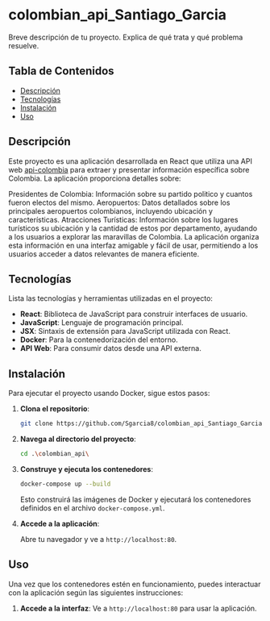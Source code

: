 # colombian_api_Santiago_Garcia
Breve descripción de tu proyecto. Explica de qué trata y qué problema resuelve.

## Tabla de Contenidos

- [Descripción](#descripción)
- [Tecnologías](#tecnologías)
- [Instalación](#instalación)
- [Uso](#uso)

## Descripción

Este proyecto es una aplicación desarrollada en React que utiliza una API web [api-colombia](https://api-colombia.com/) para extraer y presentar información específica sobre Colombia. La aplicación proporciona detalles sobre:

Presidentes de Colombia: Información sobre su partido politico y cuantos fueron electos del mismo.
Aeropuertos: Datos detallados sobre los principales aeropuertos colombianos, incluyendo ubicación y características.
Atracciones Turísticas: Información sobre los lugares turísticos su ubicación y la cantidad de estos por departamento, ayudando a los usuarios a explorar las maravillas de Colombia.
La aplicación organiza esta información en una interfaz amigable y fácil de usar, permitiendo a los usuarios acceder a datos relevantes de manera eficiente.


## Tecnologías

Lista las tecnologías y herramientas utilizadas en el proyecto:

- **React**: Biblioteca de JavaScript para construir interfaces de usuario.
- **JavaScript**: Lenguaje de programación principal.
- **JSX**: Sintaxis de extensión para JavaScript utilizada con React.
- **Docker**: Para la contenedorización del entorno.
- **API Web**: Para consumir datos desde una API externa.

## Instalación

Para ejecutar el proyecto usando Docker, sigue estos pasos:

1. **Clona el repositorio**:

    ```bash
    git clone https://github.com/Sgarcia8/colombian_api_Santiago_Garcia.git
    ```

2. **Navega al directorio del proyecto**:

    ```bash
    cd .\colombian_api\
    ```

3. **Construye y ejecuta los contenedores**:

    ```bash
    docker-compose up --build
    ```

    Esto construirá las imágenes de Docker y ejecutará los contenedores definidos en el archivo `docker-compose.yml`.

4. **Accede a la aplicación**:

    Abre tu navegador y ve a `http://localhost:80`.

## Uso

Una vez que los contenedores estén en funcionamiento, puedes interactuar con la aplicación según las siguientes instrucciones:

1. **Accede a la interfaz**: Ve a `http://localhost:80` para usar la aplicación.

